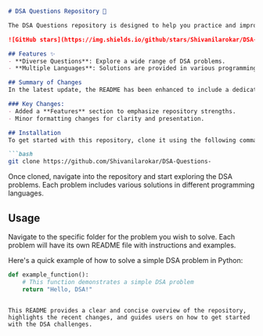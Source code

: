 ```markdown
# DSA Questions Repository 🤖

The DSA Questions repository is designed to help you practice and improve your coding skills through a comprehensive collection of Data Structures and Algorithms (DSA) problems.

![GitHub stars](https://img.shields.io/github/stars/Shivanilarokar/DSA-Questions-.svg?style=social) ![GitHub forks](https://img.shields.io/github/forks/Shivanilarokar/DSA-Questions-.svg?style=social)

## Features ✨
- **Diverse Questions**: Explore a wide range of DSA problems.
- **Multiple Languages**: Solutions are provided in various programming languages.

## Summary of Changes
In the latest update, the README has been enhanced to include a dedicated **Features** section, highlighting the core advantages of the repository. Minor formatting adjustments were also made for improved readability.

### Key Changes:
- Added a **Features** section to emphasize repository strengths.
- Minor formatting changes for clarity and presentation.

## Installation
To get started with this repository, clone it using the following command:

```bash
git clone https://github.com/Shivanilarokar/DSA-Questions-
```

Once cloned, navigate into the repository and start exploring the DSA problems. Each problem includes various solutions in different programming languages.

## Usage
Navigate to the specific folder for the problem you wish to solve. Each problem will have its own README file with instructions and examples.

Here's a quick example of how to solve a simple DSA problem in Python:

```python
def example_function():
    # This function demonstrates a simple DSA problem
    return "Hello, DSA!"
```
```

This README provides a clear and concise overview of the repository, highlights the recent changes, and guides users on how to get started with the DSA challenges.
